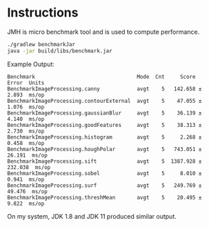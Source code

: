 # Instructions

JMH is micro benchmark tool and is used to compute performance.

```bash
./gradlew benchmarkJar
java -jar build/libs/benchmark.jar
```


Example Output:

```text
Benchmark                                 Mode  Cnt     Score     Error  Units
BenchmarkImageProcessing.canny            avgt    5   142.658 ±   2.893  ms/op
BenchmarkImageProcessing.contourExternal  avgt    5    47.055 ±   1.076  ms/op
BenchmarkImageProcessing.gaussianBlur     avgt    5    36.139 ±   4.140  ms/op
BenchmarkImageProcessing.goodFeatures     avgt    5    38.313 ±   2.730  ms/op
BenchmarkImageProcessing.histogram        avgt    5     2.268 ±   0.458  ms/op
BenchmarkImageProcessing.houghPolar       avgt    5   743.051 ±  26.191  ms/op
BenchmarkImageProcessing.sift             avgt    5  1387.928 ± 232.038  ms/op
BenchmarkImageProcessing.sobel            avgt    5     8.010 ±   0.941  ms/op
BenchmarkImageProcessing.surf             avgt    5   249.769 ±  49.476  ms/op
BenchmarkImageProcessing.threshMean       avgt    5    20.495 ±   9.822  ms/op
```

On my system, JDK 1.8 and JDK 11 produced similar output.